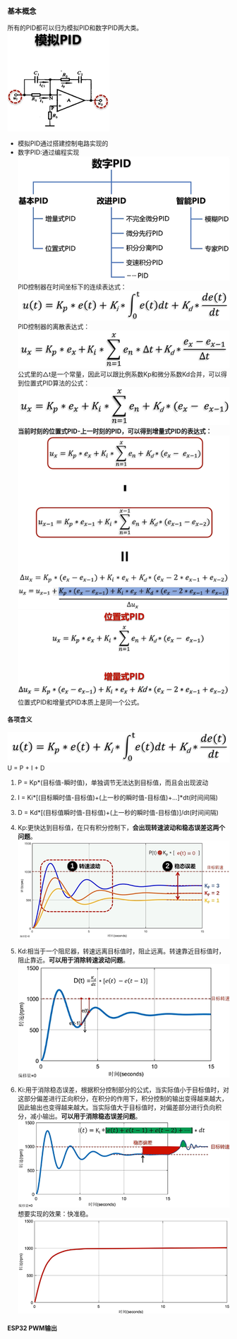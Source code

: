 ### 基本概念
所有的PID都可以归为模拟PID和数字PID两大类。       
![images](images/1.png)    
* 模拟PID通过搭建控制电路实现的
* 数字PID:通过编程实现
![](images/2.png)      
PID控制器在时间坐标下的连续表达式：   
![](images/3.png)     
PID控制器的离散表达式：   
![](images/4.png)     
公式里的△t是一个常量，因此可以跟比例系数Kp和微分系数Kd合并，可以得到位置式PID算法的公式：    
![](images/5.png)      
**当前时刻的位置式PID-上一时刻的PID，可以得到增量式PID的表达式：**    
![](images/6.png)     
![](images/8.png)  
![](images/7.png)    
位置式PID和增量式PID本质上是同一个公式。
#### 各项含义
![](images/3.png)
U = P + I + D    
1. P = Kp*(目标值-瞬时值)，单独调节无法达到目标值，而且会出现波动
2. I = Ki*[(目标瞬时值-目标值)+(上一秒的瞬时值-目标值)+...]*dt(时间间隔)
3. D = Kd*[(目标值瞬时值-目标值)+(上一秒的瞬时值-目标值)]/dt(时间间隔)

1. Kp:更快达到目标值，在只有积分控制下，**会出现转速波动和稳态误差这两个问题**。![](images/9.png)
2. Kd:相当于一个阻尼器，转速远离目标值时，阻止远离。转速靠近目标值时，阻止靠近。**可以用于消除转速波动问题**。![](images/10.png)
3. Ki:用于消除稳态误差，根据积分控制部分的公式，当实际值小于目标值时，对这部分偏差进行正向积分，在积分的作用下，积分控制的输出变得越来越大，因此输出也变得越来越大。当实际值大于目标值时，对偏差部分进行负向积分，减小输出。**可以用于消除稳态误差问题**。![](images/11.png)
想要实现的效果：快准稳。![](images/12.png)
#### ESP32 PWM输出
